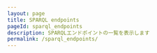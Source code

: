 ```yaml
---
layout: page
title: SPARQL endpoints
pageId: sparql_endpoints
description: SPARQLエンドポイントの一覧を表示します
permalink: /sparql_endpoints/
---
```


<div id="EndpointsListView"></div>

<script>
document.addEventListener('DOMContentLoaded', function() {
  loadEndpoints();
});

async function loadEndpoints() {
  const endpointListView = document.getElementById('EndpointsListView');
  
  try {
    const baseUrl = window.SITE_BASE_URL || '';
    const datasetLoader = DatasetsManager.getInstance();
    
    // エンドポイント情報とデータセット情報を並行して読み込み
    const [endpointsResponse, datasetsWithColors] = await Promise.all([
      fetch(`${baseUrl}/assets/data/temp-endpoints.json`),
      datasetLoader.getDatasets()
    ]);
    
    if (!endpointsResponse.ok) {
      throw new Error('Failed to fetch endpoints list');
    }
    
    const endpoints = await endpointsResponse.json();
    
    if (!endpoints || endpoints.length === 0) {
      return;
    }
    
    // 両方のデータが読み込まれてからレンダリング
    renderEndpoints(endpoints, datasetsWithColors);
    endpointListView.style.display = 'block';
    
  } catch (error) {
    console.error('Error loading endpoints:', error);
  }
}

function renderEndpoints(endpoints, datasets) {
  const endpointListView = document.getElementById('EndpointsListView');
  const baseUrl = window.SITE_BASE_URL || '';
  
  // データセット情報をIDでマップ化
  const datasetMap = {};
  if (datasets && Array.isArray(datasets)) {
    datasets.forEach(dataset => {
      datasetMap[dataset.id] = dataset;
    });
  }
  
  // エンドポイントのHTMLを生成
  const endpointsHtml = endpoints.map(endpoint => {
    // データセットタイルのHTML生成
    const datasetsHtml = endpoint.dataset.map(datasetId => {
      const dataset = datasetMap[datasetId] || { id: datasetId };
      
      // DatasetCardクラスを使用してカードを作成
      const datasetCard = new DatasetCard(dataset, {
        showDescription: true,
        showLink: true,
        linkBaseUrl: baseUrl
      });
      
      return `<li>${datasetCard.getElement().outerHTML}</li>`;
    }).join('');

    return `
      <ul class="endpoints">
        <li class="endpoint">
          <article>
            <header>
              <h2>${endpoint.title}</h2>
              <a href="https://rdfportal.org/${endpoint.id}/sparql" target="endpoint">Link</a>
            </header>
            <ul class="datasets">
              ${datasetsHtml}
            </ul>
          </article>
        </li>
      </ul>
    `;
  }).join('');
  
  endpointListView.innerHTML = endpointsHtml;
}

</script>
